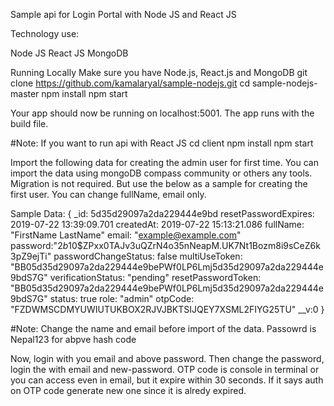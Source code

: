 Sample api for Login Portal with Node JS and React JS

Technology use:


Node JS
React JS
MongoDB


Running Locally Make sure you have Node.js, React.js and MongoDB git clone https://github.com/kamalaryal/sample-nodejs.git cd sample-nodejs-master npm install npm start

Your app should now be running on localhost:5001. The app runs with the build file.

#Note: If you want to run api with React JS cd client npm install npm start

Import the following data for creating the admin user for first time. You can import the data using mongoDB compass community or others any tools. Migration is not required. But use the below as a sample for creating the first user. You can change fullName, email only.

Sample Data:
{
   _id: 5d35d29097a2da229444e9bd
  resetPasswordExpires: 2019-07-22 13:39:09.701
  createdAt: 2019-07-22 15:13:21.086
  fullName: "FirstName LastName"
  email: "example@example.com"
  password:"$2b$10$ZPxx0TAJv3uQZrN4o35nNeapM.UK7Nt1Bozm8i9sCeZ6k3pZ9ejTi"
  passwordChangeStatus: false
  multiUseToken: "BB05d35d29097a2da229444e9bePWf0LP6Lmj5d35d29097a2da229444e9bdS7G"
  verificationStatus: "pending"
  resetPasswordToken: "BB05d35d29097a2da229444e9bePWf0LP6Lmj5d35d29097a2da229444e9bdS7G"
  status: true
  role: "admin"
  otpCode: "FZDWMSCDMYUWIUTUKBOX2RJVJBKTSIJQEY7XSML2FIYG25TU"
  __v:0
}

#Note: Change the name and email before import of the data. Passowrd is Nepal123 for abpve hash code

Now, login with you email and above password. Then change the password, login the with email and new-password. OTP code is console in terminal or you can access even in email, but it expire within 30 seconds. If it says auth on OTP code generate new one since it is alredy expired. 
